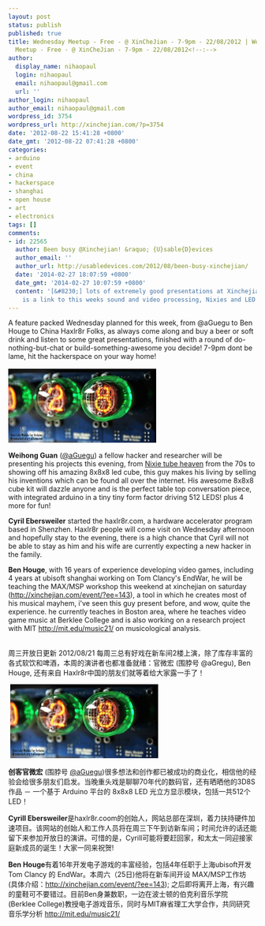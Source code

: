 ```yaml
---
layout: post
status: publish
published: true
title: Wednesday Meetup - Free - @ XinCheJian - 7-9pm - 22/08/2012 | Wednesday
  Meetup - Free - @ XinCheJian - 7-9pm - 22/08/2012<!--:-->
author:
  display_name: nihaopaul
  login: nihaopaul
  email: nihaopaul@gmail.com
  url: ''
author_login: nihaopaul
author_email: nihaopaul@gmail.com
wordpress_id: 3754
wordpress_url: http://xinchejian.com/?p=3754
date: '2012-08-22 15:41:28 +0800'
date_gmt: '2012-08-22 07:41:28 +0800'
categories:
- arduino
- event
- china
- hackerspace
- shanghai
- open house
- art
- electronics
tags: []
comments:
- id: 22565
  author: Been busy @Xinchejian! &raquo; {U}sable{D}evices
  author_email: ''
  author_url: http://usabledevices.com/2012/08/been-busy-xinchejian/
  date: '2014-02-27 18:07:59 +0800'
  date_gmt: '2014-02-27 10:07:59 +0800'
  content: '[&#8230;] lots of extremely good presentations at Xinchejian &#8211; here
    is a link to this weeks sound and video processing, Nixies and LED cube and [&#8230;]'
---
```

<p><!--:en-->
<div>A feature packed Wednesday planned for this week, from @aGuegu to Ben Houge to China Haxlr8r Folks, as always come along and buy a beer or soft drink and listen to some great presentations, finished with a round of do-nothing-but-chat or build-something-awesome you decide! 7-9pm dont be lame, hit the hackerspace on your way home!</div><br />
<strong><a href="http://xinchejian.com/2012/08/22/wednesday-meetup-free-xinchejian-7-9pm-22082012/nixie/" rel="attachment wp-att-3756"><img class="alignnone" title="nixie tubes by aguegu" src="/uploads/2012/08/nixie-300x150.jpg" alt="nixie tubes by aguegu" width="300" height="150" /></a></strong></p>
<p><strong>Weihong Guan</strong> (<a href="http://xinchejian.us5.list-manage.com/track/click?u=98ab15cb868dfa090df3d6f81&amp;id=a61eae905f&amp;e=a21af6164b" target="_blank">@aGuegu</a>) a fellow hacker and researcher will be presenting his projects this evening, from <a href="http://xinchejian.us5.list-manage2.com/track/click?u=98ab15cb868dfa090df3d6f81&amp;id=ec66ff460b&amp;e=a21af6164b" target="_blank">Nixie tube heaven</a> from the 70s to showing off his amazing 8x8x8 led cube, this guy makes his living by selling his inventions which can be found all over the internet. His awesome 8x8x8 cube kit will dazzle anyone and is the perfect table top conversation piece, with integrated arduino in a tiny tiny form factor driving 512 LEDS! plus 4 more for fun!</p>
<div>
<div>
<p><strong>Cyril Ebersweiler</strong> started the haxlr8r.com, a hardware accelerator program based in Shenzhen. Haxlr8r people will come visit on Wednesday afternoon and hopefully stay to the evening, there is a high chance that Cyril will not be able to stay as him and his wife are currently expecting a new hacker in the family.</p>
<p><strong>Ben Houge</strong>, with 16 years of experience developing video games, including 4 years at ubisoft shanghai working on Tom Clancy's EndWar, he will be teaching the MAX/MSP workshop this weekend at xinchejian on saturday (<a href="http://xinchejian.us5.list-manage.com/track/click?u=98ab15cb868dfa090df3d6f81&amp;id=a43476230d&amp;e=a21af6164b">http://xinchejian.com/event/?ee=143</a>), a tool in which he creates most of his musical mayhem, i've seen this guy present before, and wow, quite the experience. he currently teaches in Boston area, where he teaches video game music at Berklee College and is also working on a research project with MIT <a href="http://xinchejian.us5.list-manage1.com/track/click?u=98ab15cb868dfa090df3d6f81&amp;id=e4580e2c47&amp;e=a21af6164b">http://mit.edu/music21/</a> on musicological analysis.</p>
<p></div><br />
</div><!--:--><!--:zh-->周三开放日更新 2012/08/21 每周三总有好戏在新车间2楼上演，除了库存丰富的各式软饮和啤酒，本周的演讲者也都准备就绪：官微宏 (围脖号 @aGregu), Ben Houge, 还有来自 Haxlr8r中国的朋友们就等着给大家露一手了！</p>
<div>&nbsp;<a href="http://xinchejian.com/2012/08/22/wednesday-meetup-free-xinchejian-7-9pm-22082012/nixie/" rel="attachment wp-att-3756"><img class="size-medium wp-image-3756 alignnone" title="nixie tubes by aguegu" src="/uploads/2012/08/nixie-300x150.jpg" alt="nixie tubes by aguegu" width="300" height="150" /></a><strong></strong></div></p>
<div><strong>创客官微宏</strong> (围脖号 <a href="http://xinchejian.us5.list-manage.com/track/click?u=98ab15cb868dfa090df3d6f81&amp;id=9ade1e2e30&amp;e=a21af6164b" target="_blank">@aGuegu</a>)很多想法和创作都已被成功的商业化，相信他的经验会给很多朋友们启发。当晚重头戏是聊聊70年代的数码官，还有晒晒他的3D8S作品 － 一个基于 Arduino 平台的 8x8x8 LED 光立方显示模块，包括一共512个LED！</div></p>
<div></div></p>
<div></div></p>
<div><strong>Cyrill Ebersweiler</strong>是haxlr8r.coom的创始人，网站总部在深圳，着力扶持硬件加速项目。该网站的创始人和工作人员将在周三下午到访新车间；时间允许的话还能留下来参加开放日的演讲。可惜的是，Cyrill可能将要赶回家，和太太一同迎接家庭新成员的诞生！大家一同来祝贺!</div></p>
<div></div></p>
<div><strong>Ben Houge</strong>有着16年开发电子游戏的丰富经验，包括4年任职于上海ubisoft开发 Tom Clancy 的 EndWar。本周六（25日)他将在新车间开设 MAX/MSP工作坊 (具体介绍：<a href="http://xinchejian.us5.list-manage.com/track/click?u=98ab15cb868dfa090df3d6f81&amp;id=89727a3988&amp;e=a21af6164b">http://xinchejian.com/event/?ee=143</a>); 之后即将离开上海，有兴趣的童鞋可不要错过。目前Ben身兼数职，一边在波士顿的伯克利音乐学院 (Berklee College)教授电子游戏音乐，同时与MIT麻省理工大学合作，共同研究音乐学分析 <a href="http://xinchejian.us5.list-manage1.com/track/click?u=98ab15cb868dfa090df3d6f81&amp;id=aa58623db6&amp;e=a21af6164b">http://mit.edu/music21/</a></div><!--:--></p>
